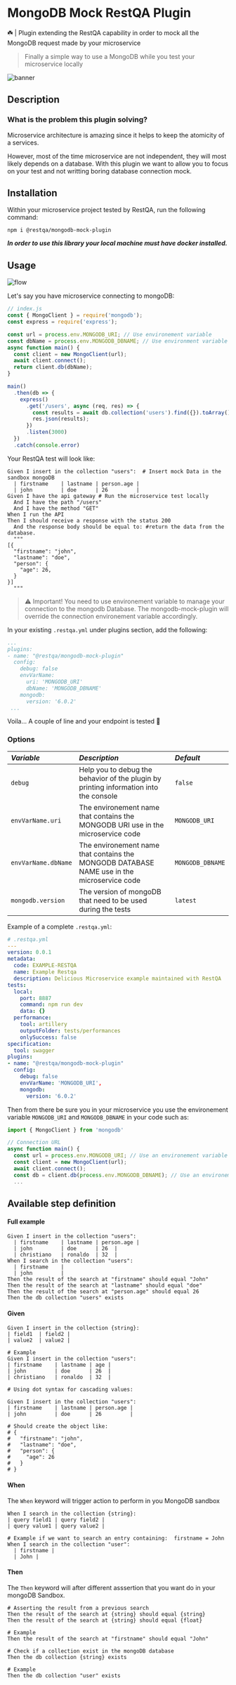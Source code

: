 # MongoDB Mock RestQA Plugin

☘️ | Plugin extending the RestQA capability in order to mock all the MongoDB request made by your microservice

> Finally a simple way to use a MongoDB while you test your microservice locally

![banner](https://raw.githubusercontent.com/restqa/restqa/master/packages/plugin-mongodb-mock/assets/mock-mongodb.png)

## Description

### What is the problem this plugin solving?

Microservice architecture is amazing since it helps to keep the atomicity of a services.

However, most of the time microservice are not independent, they will most likely depends on a database.
With this plugin we want to allow you to focus on your test and not writting boring database connection mock.

## Installation

Within your microservice project tested by RestQA, run the following command:

```
npm i @restqa/mongodb-mock-plugin
```

***In order to use this library your local machine must have docker installed.***

## Usage

![flow](https://raw.githubusercontent.com/restqa/restqa/master/packages/plugin-mongodb-mock/assets/flow.png)


Let's say you have  microservice connecting to mongoDB:

```js
// index.js
const { MongoClient } = require('mongodb');
const express = require('express');

const url = process.env.MONGODB_URI; // Use environement variable
const dbName = process.env.MONGODB_DBNAME; // Use environment variable
async function main() {
  const client = new MongoClient(url);
  await client.connect();
  return client.db(dbName);
}

main()
  .then(db => {
    express()
      .get('/users', async (req, res) => {
        const results = await db.collection('users').find({}).toArray();
        res.json(results);
      })
      .listen(3000)
  })
  .catch(console.error)

```

Your RestQA test will look like:

```gherkin
Given I insert in the collection "users":  # Insert mock Data in the sandbox mongoDB
  | firstname    | lastname | person.age |
  | john         | doe      | 26         |
Given I have the api gateway # Run the microservice test locally
  And I have the path "/users"
  And I have the method "GET"
When I run the API
Then I should receive a response with the status 200
  And the response body should be equal to: #return the data from the database.
  """
[{
  "firstname": "john",
  "lastname": "doe",
  "person": {
    "age": 26,
  }
}]
  """
```



> ⚠️ Important! You need to use environement variable to manage your connection to the mongodb Database. The mongodb-mock-plugin will override the connection environement variable accordingly.

In your existing `.restqa.yml` under plugins section, add the following:

```yaml
...
plugins:
- name: "@restqa/mongodb-mock-plugin"
  config:
    debug: false
    envVarName:
      uri: 'MONGODB_URI'
      dbName: 'MONGODB_DBNAME'
    mongodb:
      version: '6.0.2'
 ...
```
Voila... A couple of line and your endpoint is tested 🚀

### Options

| *Variable*          | *Description*                                                                               | *Default*        |
|:------------------- |:--------------------------------------------------------------------------------------------|:-----------------|
| `debug   `          | Help you to debug the behavior of the plugin by printing information into the console       | `false`          |
| `envVarName.uri`    | The environement name that contains the MONGODB URI use in the microservice code            | `MONGODB_URI`    |     
| `envVarName.dbName` | The environement name that contains the MONGODB DATABASE NAME use in the microservice code  | `MONGODB_DBNAME` |     
| `mongodb.version`   | The version of mongoDB that need to be used during the tests                                | `latest`         |     


Example of a complete `.restqa.yml`: 

```yaml
# .restqa.yml
---
version: 0.0.1
metadata:
  code: EXAMPLE-RESTQA
  name: Example Restqa
  description: Delicious Microservice example maintained with RestQA
tests:
  local:
    port: 8887
    command: npm run dev
    data: {}
  performance:
    tool: artillery
    outputFolder: tests/performances
    onlySuccess: false
specification:
  tool: swagger
plugins:
- name: "@restqa/mongodb-mock-plugin"
  config:
    debug: false
    envVarName: 'MONGODB_URI',
    mongodb:
      version: '6.0.2'
```

Then from there be sure you in your microservice you use the environement variable  `MONGODB_URI`  and `MONGODB_DBNAME` in your code such as:

```js
import { MongoClient } from 'mongodb'

// Connection URL
async function main() {
  const url = process.env.MONGODB_URI; // Use an environement variable then RestQA can override it during testing
  const client = new MongoClient(url);
  await client.connect();
  const db = client.db(process.env.MONGODB_DBNAME); // Use an environement variable then RestQA can override it during testing
  ...

```

## Available step definition

#### Full example

```gherkin
Given I insert in the collection "users":
  | firstname    | lastname | person.age |
  | john         | doe      | 26  |
  | christiano   | ronaldo  | 32  |
When I search in the collection "users":
  | firstname    |
  | john         |
Then the result of the search at "firstname" should equal "John"
Then the result of the search at "lastname" should equal "doe"
Then the result of the search at "person.age" should equal 26
Then the db collection "users" exists
```

#### Given

```gherkin
Given I insert in the collection {string}:
| field1  | field2 |
| value2  | value2 |

# Example
Given I insert in the collection "users":
| firstname    | lastname | age |
| john         | doe      | 26  |
| christiano   | ronaldo  | 32  |

# Using dot syntax for cascading values:

Given I insert in the collection "users":
| firstname    | lastname | person.age |
| john         | doe      | 26         |

# Should create the object like:
# {
#   "firstname": "john",
#   "lastname": "doe",
#   "person": {
#     "age": 26
#   }
# }
```

#### When

The `When` keyword will trigger action to perform in you MongoDB sandbox

```gherkin
When I search in the collection {string}:
| query field1 | query field2 |
| query value1 | query value2 |

# Example if we want to search an entry containing:  firstname = John
When I search in the collection "user":
  | firstname |
  | John |
```

#### Then

The `Then` keyword will after different asssertion that you want do in your mongoDB Sandbox.

```gherkin
# Asserting the result from a previous search
Then the result of the search at {string} should equal {string}
Then the result of the search at {string} should equal {float}

# Example
Then the result of the search at "firstname" should equal "John"
```

```gherkin
# Check if a collection exist in the mongoDB database
Then the db collection {string} exists

# Example
Then the db collection "user" exists
```
